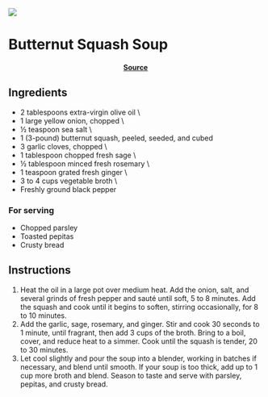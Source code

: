 ![](https://cdn.discordapp.com/attachments/883138437413220412/1015157864635043900/butternut-squash-soup-recipe-846x846.jpg)

# Butternut Squash Soup

</h4>
<h4 align="center"> 
<a href="https://www.loveandlemons.com/butternut-squash-soup/">Source</a>
</h4>

## Ingredients
- 2 tablespoons extra-virgin olive oil \
- 1 large yellow onion, chopped \
- ½ teaspoon sea salt \
- 1 (3-pound) butternut squash, peeled, seeded, and cubed
- 3 garlic cloves, chopped \
- 1 tablespoon chopped fresh sage \
- ½ tablespoon minced fresh rosemary \
- 1 teaspoon grated fresh ginger \
- 3 to 4 cups vegetable broth \
- Freshly ground black pepper 
### For serving
- Chopped parsley
- Toasted pepitas
- Crusty bread

## Instructions 

1. Heat the oil in a large pot over medium heat. Add the onion, salt, and several grinds of fresh pepper and sauté until soft, 5 to 8 minutes. Add the squash and cook until it begins to soften, stirring occasionally, for 8 to 10 minutes.
1. Add the garlic, sage, rosemary, and ginger. Stir and cook 30 seconds to 1 minute, until fragrant, then add 3 cups of the broth. Bring to a boil, cover, and reduce heat to a simmer. Cook until the squash is tender, 20 to 30 minutes.
1. Let cool slightly and pour the soup into a blender, working in batches if necessary, and blend until smooth. If your soup is too thick, add up to 1 cup more broth and blend. Season to taste and serve with parsley, pepitas, and crusty bread.
